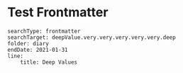 # Test Frontmatter


``` tracker
searchType: frontmatter
searchTarget: deepValue.very.very.very.very.very.deep
folder: diary
endDate: 2021-01-31
line:
    title: Deep Values
```
